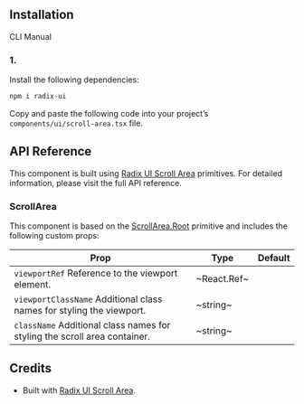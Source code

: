 ## Installation

CLI
Manual

### 1.

Install the following dependencies:

```bash
npm i radix-ui
```

Copy and paste the following code into your project’s `components/ui/scroll-area.tsx` file.

## API Reference

This component is built using [Radix UI Scroll Area](https://www.radix-ui.com/primitives/docs/components/scroll-area) primitives. For detailed information, please visit the full API reference.

### ScrollArea

This component is based on the [ScrollArea.Root](https://www.radix-ui.com/primitives/docs/components/scroll-area#root) primitive and includes the following custom props:

| **Prop**                                                                  | **Type**     | **Default** |
| ------------------------------------------------------------------------- | ------------ | ----------- |
| `viewportRef` Reference to the viewport element.                          | ~React.Ref\~ |             |
| `viewportClassName` Additional class names for styling the viewport.      | ~string~     |             |
| `className` Additional class names for styling the scroll area container. | ~string~     |             |

## Credits

- Built with [Radix UI Scroll Area](https://www.radix-ui.com/primitives/docs/components/scroll-area).

